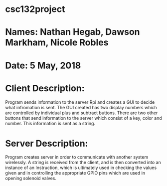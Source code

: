 # csc132project
# Names: Nathan Hegab, Dawson Markham, Nicole Robles
# Date:  5 May, 2018
# Client Description: 
Program sends information to the server Rpi and creates a GUI to decide what infromation is sent. The GUI created has two display numbers which are
controlled by individual plus and subtract buttons. There are two other buttons that send information to the server which consist of a key, color and
number. This information is sent as a string.

# Server Description:
Program creates server in order to communicate with another system wirelessly.
A string is received from the client, and is then converted into an instance
of an Instruction, which is ultimately used in checking the values given and
in controlling the appropriate GPIO pins which are used in opening solenoid
valves.
